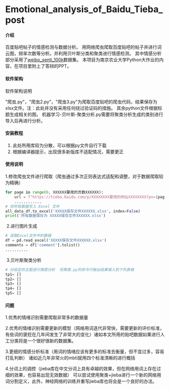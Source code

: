 # Emotional_analysis_of_Baidu_Tieba_post

#### 介绍
百度贴吧帖子的情感检测与数据分析。
用网络爬虫爬取百度贴吧的帖子并进行词云图，频率次数等分析。并利用贝叶斯分类和聚类进行情感检测。
其中情感分析部分采用了[weibo_senti_100k](https://github.com/SophonPlus/ChineseNlpCorpus/blob/master/datasets/weibo_senti_100k/intro.ipynb)数据集。
本项目为南京农业大学Python大作业的内容，在项目里附上了答辩的PPT。

#### 软件架构
软件架构说明

"爬虫.py"，"爬虫2.py"，"爬虫3.py"为爬取百度贴吧的爬虫代码，结果保存为xlsx文件。注：此处并没有采用任何绕过验证码的措施。
其余python文件根据标题生成相关的图。
机器学习-贝叶斯-聚类分析.py需要将聚类分析生成的类别进行导入后再进行分析。


#### 安装教程

1.  此处所用库较为分散，可以根据py文件自行下载
1.  根据编译器提示，出现很多新版库不适配情况，需要更正

#### 使用说明

​		1.修改爬虫文件进行爬取（爬虫通过多次正则表达式适配和调整，对于数据爬取较为精确）

```python
for page in range(0, XXXXXX要爬的页数XXXXXX):
    url = f"https://tieba.baidu.com/p/XXXXXXXX要爬的网址XXXXXXXX?pn={page}"
    ............
# 将所有数据写入 Excel 文件
all_data_df.to_excel('XXXXX保存文件XXXXXX.xlsx', index=False)
print('所有数据保存为 XXXXX保存文件XXXXXX.xlsx')
```

​		2.进行图片生成

```python
# 读取Excel文件中的数据
df = pd.read_excel('XXXXX保存文件XXXXXX.xlsx')
comments = df['comment'].tolist()
..........
```

​		3.贝叶斯聚类分析

```python
# 对给定的主题进行情感分析  将聚类.py的命令行输出结果填入到下列表格
tp1= []
tp2= []
tp3= []
tp4= []
tp5= []
```

#### 问题

1.优秀的情绪识别需要爬取非常多的数据量

2.优秀的情绪识别需要更新的模型（网络用词迭代非常快，需要更新的评价标准，有些词的褒贬在几年间发生了非常大的变化）诸如本文所用的贴吧数据如果进行人工分类将是一个很好很新的数据集。

3.更细的情感分析标准（用词的情绪应该有更多的标准去衡量，但不宜过多，容易打乱判断）
	诸如近几年非常火的mbti就用四个标准清晰的进行概括

4.分词上的调控（jieba库在中文分词上具有卓越的效果，但在网络用词上存在过细的效果，也容易出现无效数据）
	可以尝试使用聚类+jieba进行一个新的网络用词分割定义，此外，神经网络的训练并重写jieba库也将会是一个良好的办法。	
